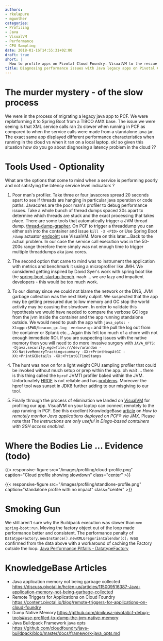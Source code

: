 ```yaml
---
authors:
- rkelapure
- mgunther
categories:
- Profiling
- Java
- VisualVM
- Performance
- CPU Sampling
date: 2018-01-16T14:55:31+02:00
draft: true
short: |
  How to profile apps on Pivotal Cloud Foundry. VisualVM to the rescue!
title: Diagnosing performance issues with Java legacy apps on Pivotal Cloud Foundry
---
```


# The murder mystery - of the slow process

We were in the process of migrating a legacy java app to PCF. We were replatforming it to Spring Boot from a TIBCO AMX base. The issue we were seeing is that XML service calls ran 2x slower when running in PCF as compared to when the service calls were made from a standalone java jar. The exact same app displayed different performance characteristics when running in the cloud vs when it ran on a local laptop. ok! so given this situation how do you go about diagnosing a latency problem in the cloud ??

# Tools Used - Optionality  
What are the options that come to mind when a service is performing poorly and not satisfying the latency service level indicators ?

1. Poor man's profiler. Take three or four javacores spread 20 seconds apart to see if threads are hanging in particular java operation or code paths. Javacores are the poor man's profiler to debug performance issues. Take a whole bunch of thread dumps spaced 30s apart to determine which threads are stuck and the exact processing that takes place. There are some tools that automatically trigger a JVM thread dump. [thread-dump-grapher](https://github.com/davidminor/java-thread-dump-grapher). On PCF to trigger a threaddump you can either ssh into the container and issue `kill -3 <PID>` or Use Spring Boot `/dump` actuator [endpoint](https://docs.spring.io/spring-boot/docs/current/reference/html/production-ready-endpoints.html) use VisualVM. More on this later....Back to the actual problem. In our case the service call execution was in the 50-200s range therefore there simply was not enough time to trigger multiple threaddumps aka java cores.

2. The second option that came to mind was to instrument the application with metrics and benchmark it using a microprofiler like JMH. We considered getting inspired by David Syer's work with spring boot like the [spring-boot-startup-bench](https://github.com/dsyer/spring-boot-startup-bench). naah ... we are lazy and impatient developers - this would be too much work.

3. To our dismay since we could not blame the network or the DNS, JVM garbage collection was the next likely culprit. We suspected that the app may be getting pressured due to low memory and GC stop the world activity may be causing the slowdown. In order to validate this hypothesis we would have needed to compare the verbose GC logs from the jvm inside the container and the app running standalone outside. We would need to push the app with `java_opts: -Xloggc:$PWD/beacon_gc.log -verbose:gc` and the pull the log out from the container or Splunk etc.,. Again this felt too much of a chore with not enough immediate ROI. If you are suspecting issues with the native memory then you will need to do more invasive surgery with ```JAVA_OPTS: -Djava.security.egd=file:///dev/urandom -XX:NativeMemoryTracking=summary -XX:+PrintHeapAtGC -XX:+PrintGCDetails -XX:+PrintGCTimeStamps```

4. The hunt was now on for a light weight CPU sampling profiler that could be invoked without much setup or prep within the app. oh wait ... there is this thing called the `hprof` JVMTI profiler baked within the JVM. Unfortunately [HROF](https://docs.oracle.com/javase/8/docs/technotes/guides/troubleshoot/tooldescr008.html) is not reliable and has [problems](http://www.brendangregg.com/blog/2014-06-09/java-cpu-sampling-using-hprof.html). Moreover the hprof tool was sunset in JDK8 further adding to our misgiving to our tool.

5. Finally through the process of elimination we landed on [VisualVM](https://visualvm.github.io/index.html) for profiling our app. VisualVM on your laptop can connect remotely to the app running in PCF. See this excellent KnowledgeBase [article](https://discuss.pivotal.io/hc/en-us/articles/221330108-How-to-remotely-monitor-Java-applications-deployed-on-PCF-via-JMX) on _How to remotely monitor Java applications deployed on PCF® via JMX_. Please note that *The instructions are only useful in Diego-based containers with SSH access enabled.*

# Where the Bodies Lie ... Evidence (todo)

{{< responsive-figure src="/images/profiling/cloud-profile.png" caption="Cloud profile showing slowdown" class="center" >}}

{{< responsive-figure src="/images/profiling/standlone-profile.png" caption="standalone profile with no impact" class="center" >}}

# Smoking Gun

We still aren't sure why the Buildpack execution was slower than `mvn spring-boot:run`. Moving the factory object out of the loop made performance better and consistent. The performance penalty of `DatatypeFactory.newInstance().newXMLGregorianCalendar(c);` was confirmed from the data above with a workaround of caching the Factory outside the loop. [Java Performance Pitfalls - DatatypeFactory](http://dimovelev.blogspot.com/2013/10/java-performance-pitfalls.html)

# KnowledgeBase Articles
- Java application memory not being garbage collected https://discuss.pivotal.io/hc/en-us/articles/115009516387-Java-application-memory-not-being-garbage-collected
- Remote Triggers for Applications on Cloud Foundry https://content.pivotal.io/blog/remote-triggers-for-applications-on-cloud-foundry
- Dump Native Memory https://github.com/dmikusa-pivotal/cf-debug-tools#use-profiled-to-dump-the-jvm-native-memory
- Java Buildpack Framework java opts https://github.com/cloudfoundry/java-buildpack/blob/master/docs/framework-java_opts.md
